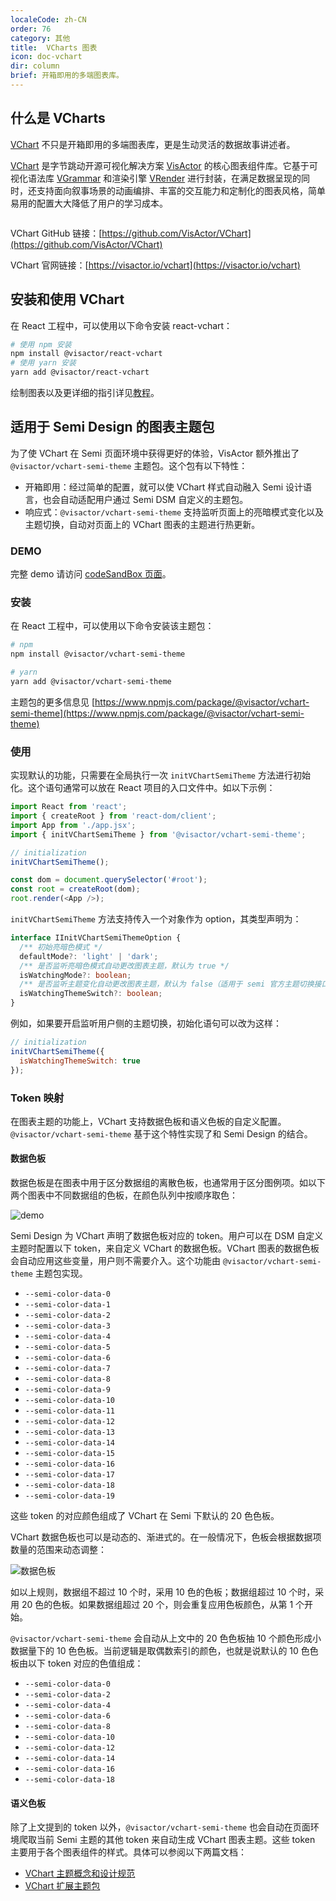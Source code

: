 ```yaml
---
localeCode: zh-CN
order: 76
category: 其他
title:  VCharts 图表
icon: doc-vchart
dir: column
brief: 开箱即用的多端图表库。
---
```


## 什么是 VCharts

[VChart](https://visactor.io/vchart) 不只是开箱即用的多端图表库，更是生动灵活的数据故事讲述者。

[VChart](https://visactor.io/vchart) 是字节跳动开源可视化解决方案 [VisActor](https://visactor.io) 的核心图表组件库。它基于可视化语法库 [VGrammar](https://visactor.io/vgrammar) 和渲染引擎 [VRender](https://visactor.io/vrender) 进行封装，在满足数据呈现的同时，还支持面向叙事场景的动画编排、丰富的交互能力和定制化的图表风格，简单易用的配置大大降低了用户的学习成本。

<!-- 这里插入若干 live demo，默认应用 @visactor/vchart-semi-theme 包 -->
```chart
```

VChart GitHub 链接：[https://github.com/VisActor/VChart](https://github.com/VisActor/VChart)

VChart 官网链接：[https://visactor.io/vchart](https://visactor.io/vchart)

## 安装和使用 VChart

在 React 工程中，可以使用以下命令安装 react-vchart：

```bash
# 使用 npm 安装
npm install @visactor/react-vchart
# 使用 yarn 安装
yarn add @visactor/react-vchart
```

绘制图表以及更详细的指引详见[教程](https://visactor.io/vchart/guide/tutorial_docs/Cross-terminal_and_Developer_Ecology/react)。

## 适用于 Semi Design 的图表主题包

为了使 VChart 在 Semi 页面环境中获得更好的体验，VisActor 额外推出了 `@visactor/vchart-semi-theme` 主题包。这个包有以下特性：

- 开箱即用：经过简单的配置，就可以使 VChart 样式自动融入 Semi 设计语言，也会自动适配用户通过 Semi DSM 自定义的主题包。
- 响应式：`@visactor/vchart-semi-theme` 支持监听页面上的亮暗模式变化以及主题切换，自动对页面上的 VChart 图表的主题进行热更新。

### DEMO

完整 demo 请访问 [codeSandBox 页面](https://vp4y9p.csb.app/)。

### 安装

在 React 工程中，可以使用以下命令安装该主题包：

```bash
# npm
npm install @visactor/vchart-semi-theme

# yarn
yarn add @visactor/vchart-semi-theme
```

主题包的更多信息见 [https://www.npmjs.com/package/@visactor/vchart-semi-theme](https://www.npmjs.com/package/@visactor/vchart-semi-theme)


### 使用

实现默认的功能，只需要在全局执行一次 `initVChartSemiTheme` 方法进行初始化。这个语句通常可以放在 React 项目的入口文件中。如以下示例：

```javascript
import React from 'react';
import { createRoot } from 'react-dom/client';
import App from './app.jsx';
import { initVChartSemiTheme } from '@visactor/vchart-semi-theme';

// initialization
initVChartSemiTheme();

const dom = document.querySelector('#root');
const root = createRoot(dom);
root.render(<App />);
```

`initVChartSemiTheme` 方法支持传入一个对象作为 option，其类型声明为：

```typescript
interface IInitVChartSemiThemeOption {
  /** 初始亮暗色模式 */
  defaultMode?: 'light' | 'dark';
  /** 是否监听亮暗色模式自动更改图表主题，默认为 true */
  isWatchingMode?: boolean;
  /** 是否监听主题变化自动更改图表主题，默认为 false（适用于 semi 官方主题切换接口：https://semi.design/dsm/install_switcher）*/
  isWatchingThemeSwitch?: boolean;
}
```

例如，如果要开启监听用户侧的主题切换，初始化语句可以改为这样：

```javascript
// initialization
initVChartSemiTheme({
  isWatchingThemeSwitch: true
});
```

### Token 映射

在图表主题的功能上，VChart 支持数据色板和语义色板的自定义配置。`@visactor/vchart-semi-theme` 基于这个特性实现了和 Semi Design 的结合。

#### 数据色板

数据色板是在图表中用于区分数据组的离散色板，也通常用于区分图例项。如以下两个图表中不同数据组的色板，在颜色队列中按顺序取色：

![demo](https://lf3-static.bytednsdoc.com/obj/eden-cn/ptlz_zlp/ljhwZthlaukjlkulzlp/vchart/vchart-demo.png)

Semi Design 为 VChart 声明了数据色板对应的 token。用户可以在 DSM 自定义主题时配置以下 token，来自定义 VChart 的数据色板。VChart 图表的数据色板会自动应用这些变量，用户则不需要介入。这个功能由 `@visactor/vchart-semi-theme` 主题包实现。

- `--semi-color-data-0`
- `--semi-color-data-1`
- `--semi-color-data-2`
- `--semi-color-data-3`
- `--semi-color-data-4`
- `--semi-color-data-5`
- `--semi-color-data-6`
- `--semi-color-data-7`
- `--semi-color-data-8`
- `--semi-color-data-9`
- `--semi-color-data-10`
- `--semi-color-data-11`
- `--semi-color-data-12`
- `--semi-color-data-13`
- `--semi-color-data-14`
- `--semi-color-data-15`
- `--semi-color-data-16`
- `--semi-color-data-17`
- `--semi-color-data-18`
- `--semi-color-data-19`

这些 token 的对应颜色组成了 VChart 在 Semi 下默认的 20 色色板。

VChart 数据色板也可以是动态的、渐进式的。在一般情况下，色板会根据数据项数量的范围来动态调整：

![数据色板](https://lf3-static.bytednsdoc.com/obj/eden-cn/ptlz_zlp/ljhwZthlaukjlkulzlp/vchart/vcharts-data-color.png)


如以上规则，数据组不超过 10 个时，采用 10 色的色板；数据组超过 10 个时，采用 20 色的色板。如果数据组超过 20 个，则会重复应用色板颜色，从第 1 个开始。

`@visactor/vchart-semi-theme` 会自动从上文中的 20 色色板抽 10 个颜色形成小数据量下的 10 色色板。当前逻辑是取偶数索引的颜色，也就是说默认的 10 色色板由以下 token 对应的色值组成：

- `--semi-color-data-0`
- `--semi-color-data-2`
- `--semi-color-data-4`
- `--semi-color-data-6`
- `--semi-color-data-8`
- `--semi-color-data-10`
- `--semi-color-data-12`
- `--semi-color-data-14`
- `--semi-color-data-16`
- `--semi-color-data-18`

#### 语义色板

除了上文提到的 token 以外，`@visactor/vchart-semi-theme` 也会自动在页面环境爬取当前 Semi 主题的其他 token 来自动生成 VChart 图表主题。这些 token 主要用于各个图表组件的样式。具体可以参阅以下两篇文档：

- [VChart 主题概念和设计规范](https://visactor.io/vchart/guide/tutorial_docs/Theme/Theme_Concept_and_Design_Rules)
- [VChart 扩展主题包](https://visactor.io/vchart/guide/tutorial_docs/Theme/Theme_Extension)
